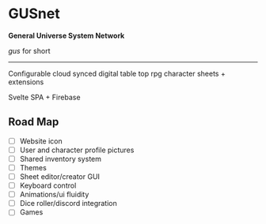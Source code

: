# GUSnet

**General Universe System Network**

_gus_ for short

---

Configurable cloud synced digital table top rpg character sheets + extensions

Svelte SPA + Firebase

## Road Map

- [ ] Website icon
- [ ] User and character profile pictures
- [ ] Shared inventory system
- [ ] Themes
- [ ] Sheet editor/creator GUI
- [ ] Keyboard control
- [ ] Animations/ui fluidity
- [ ] Dice roller/discord integration
- [ ] Games
